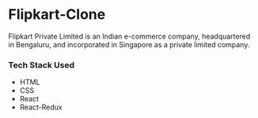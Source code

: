 # Flipkart-Clone

Flipkart Private Limited is an Indian e-commerce company, headquartered in Bengaluru, and incorporated in Singapore as a private limited company.


### Tech Stack Used
- HTML
- CSS
- React
- React-Redux
